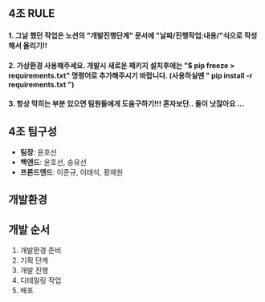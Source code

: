 ## 4조 RULE

<h4> 1. 그날 했던 작업은 노션의 "개발진행단계" 문서에 "날짜/진행작업:내용/"식으로 작성해서 올리기!!  </h4>
<h4> 2. 가상환경 사용해주세요. 개발시 새로운 패키지 설치후에는 "$ pip freeze > requirements.txt" 명령어로 추가해주시기 바랍니다. (사용하실땐 " pip install -r requirements.txt ") </h4>
<h4> 3. 항상 막히는 부분 있으면 팀원들에게 도움구하기!!! 혼자보단.. 둘이 낫잖아요 ...</h4>

## 4조 팀구성

- **팀장**: 윤호선
- **백엔드**: 윤호선, 송유선
- **프론드엔드**: 이준규, 이태석, 황재원

## 개발환경

## 개발 순서

1. 개발환경 준비
2. 기획 단계
3. 개발 진행
4. 디테일링 작업
5. 배포
